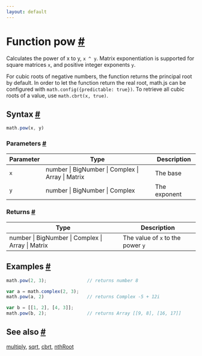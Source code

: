 ```yaml
---
layout: default
---
```


<h1 id="function-pow">Function pow <a href="#function-pow" title="Permalink">#</a></h1>

Calculates the power of x to y, `x ^ y`.
Matrix exponentiation is supported for square matrices `x`, and positive
integer exponents `y`.

For cubic roots of negative numbers, the function returns the principal
root by default. In order to let the function return the real root,
math.js can be configured with `math.config({predictable: true})`.
To retrieve all cubic roots of a value, use `math.cbrt(x, true)`.


<h2 id="syntax">Syntax <a href="#syntax" title="Permalink">#</a></h2>

```js
math.pow(x, y)
```

<h3 id="parameters">Parameters <a href="#parameters" title="Permalink">#</a></h3>

Parameter | Type | Description
--------- | ---- | -----------
`x` | number &#124; BigNumber &#124; Complex &#124; Array &#124; Matrix | The base
`y` | number &#124; BigNumber &#124; Complex | The exponent

<h3 id="returns">Returns <a href="#returns" title="Permalink">#</a></h3>

Type | Description
---- | -----------
number &#124; BigNumber &#124; Complex &#124; Array &#124; Matrix | The value of `x` to the power `y`


<h2 id="examples">Examples <a href="#examples" title="Permalink">#</a></h2>

```js
math.pow(2, 3);               // returns number 8

var a = math.complex(2, 3);
math.pow(a, 2)                // returns Complex -5 + 12i

var b = [[1, 2], [4, 3]];
math.pow(b, 2);               // returns Array [[9, 8], [16, 17]]
```


<h2 id="see-also">See also <a href="#see-also" title="Permalink">#</a></h2>

[multiply](multiply.html),
[sqrt](sqrt.html),
[cbrt](cbrt.html),
[nthRoot](nthRoot.html)


<!-- Note: This file is automatically generated from source code comments. Changes made in this file will be overridden. -->
